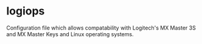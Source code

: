 # logiops
Configuration file which allows compatability with Logitech's MX Master 3S and MX Master Keys and Linux operating systems.

